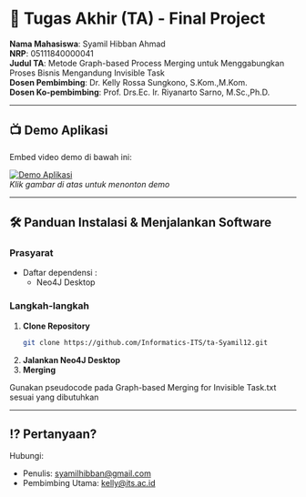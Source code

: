 # 🏁 Tugas Akhir (TA) - Final Project

**Nama Mahasiswa**: Syamil Hibban Ahmad  
**NRP**: 05111840000041  
**Judul TA**: Metode Graph-based Process Merging untuk Menggabungkan Proses Bisnis Mengandung Invisible Task  
**Dosen Pembimbing**: Dr. Kelly Rossa Sungkono, S.Kom.,M.Kom.  
**Dosen Ko-pembimbing**: Prof. Drs.Ec. Ir. Riyanarto Sarno, M.Sc.,Ph.D.

---

## 📺 Demo Aplikasi  
Embed video demo di bawah ini:  

[![Demo Aplikasi](https://i.ytimg.com/vi/ZQmuyrXHyek/maxresdefault.jpg)](https://www.youtube.com/watch?v=ZQmuyrXHyek)  
*Klik gambar di atas untuk menonton demo*

---


## 🛠 Panduan Instalasi & Menjalankan Software  

### Prasyarat  
- Daftar dependensi :
  - Neo4J Desktop

### Langkah-langkah  
1. **Clone Repository**  
   ```bash
   git clone https://github.com/Informatics-ITS/ta-Syamil12.git
   ```
2. **Jalankan Neo4J Desktop**
3. **Merging**
   
Gunakan pseudocode pada Graph-based Merging for Invisible Task.txt sesuai yang dibutuhkan

---

## ⁉️ Pertanyaan?

Hubungi:
- Penulis: syamilhibban@gmail.com
- Pembimbing Utama: kelly@its.ac.id

